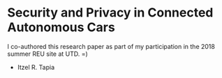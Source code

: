 # Security and Privacy in Connected Autonomous Cars
I co-authored this research paper as part of my participation in the 2018 summer REU site at UTD. =)
- Itzel R. Tapia

